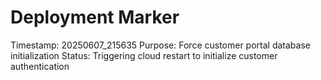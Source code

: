 # Deployment Marker
Timestamp: 20250607_215635
Purpose: Force customer portal database initialization
Status: Triggering cloud restart to initialize customer authentication
